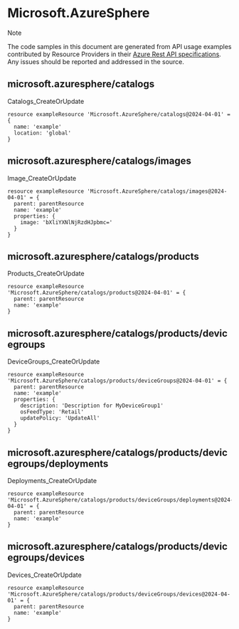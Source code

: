 # Microsoft.AzureSphere
  
> [!NOTE]
> The code samples in this document are generated from API usage examples contributed by Resource Providers in their [Azure Rest API specifications](https://github.com/Azure/azure-rest-api-specs). Any issues should be reported and addressed in the source.


## microsoft.azuresphere/catalogs

Catalogs_CreateOrUpdate
```bicep
resource exampleResource 'Microsoft.AzureSphere/catalogs@2024-04-01' = {
  name: 'example'
  location: 'global'
}
```

## microsoft.azuresphere/catalogs/images

Image_CreateOrUpdate
```bicep
resource exampleResource 'Microsoft.AzureSphere/catalogs/images@2024-04-01' = {
  parent: parentResource 
  name: 'example'
  properties: {
    image: 'bXliYXNlNjRzdHJpbmc='
  }
}
```

## microsoft.azuresphere/catalogs/products

Products_CreateOrUpdate
```bicep
resource exampleResource 'Microsoft.AzureSphere/catalogs/products@2024-04-01' = {
  parent: parentResource 
  name: 'example'
}
```

## microsoft.azuresphere/catalogs/products/devicegroups

DeviceGroups_CreateOrUpdate
```bicep
resource exampleResource 'Microsoft.AzureSphere/catalogs/products/deviceGroups@2024-04-01' = {
  parent: parentResource 
  name: 'example'
  properties: {
    description: 'Description for MyDeviceGroup1'
    osFeedType: 'Retail'
    updatePolicy: 'UpdateAll'
  }
}
```

## microsoft.azuresphere/catalogs/products/devicegroups/deployments

Deployments_CreateOrUpdate
```bicep
resource exampleResource 'Microsoft.AzureSphere/catalogs/products/deviceGroups/deployments@2024-04-01' = {
  parent: parentResource 
  name: 'example'
}
```

## microsoft.azuresphere/catalogs/products/devicegroups/devices

Devices_CreateOrUpdate
```bicep
resource exampleResource 'Microsoft.AzureSphere/catalogs/products/deviceGroups/devices@2024-04-01' = {
  parent: parentResource 
  name: 'example'
}
```
